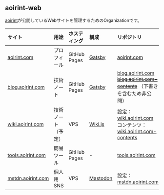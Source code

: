 ## aoirint-web

[aoirint](https://github.com/aoirint)が公開しているWebサイトを管理するためのOrganizationです。

|サイト|用途|ホスティング|構成|リポジトリ|
|:--|:--|:--|:--|:--|
|[aoirint.com](https://aoirint.com)|プロフィール|GitHub Pages|[Gatsby](https://www.gatsbyjs.com)|[aoirint.com](https://github.com/aoirint-web/aoirint.com)|
|[blog.aoirint.com](https://blog.aoirint.com)|技術ノート|GitHub Pages|[Gatsby](https://www.gatsbyjs.com)|[blog.aoirint.com](https://github.com/aoirint-web/blog.aoirint.com)<br>~~[blog.aoirint.com-contents](https://github.com/aoirint-web/blog.aoirint.com-contents)~~ （下書きを含むため非公開）|
|[wiki.aoirint.com](https://wiki.aoirint.com)|技術ノート（予定）|VPS|[Wiki.js](https://js.wiki)|設定：[wiki.aoirint.com](https://github.com/aoirint-web/wiki.aoirint.com)<br>コンテンツ：[wiki.aoirint.com-contents](https://github.com/aoirint-web/wiki.aoirint.com-contents)|
|[tools.aoirint.com](https://tools.aoirint.com)|簡易ツール|GitHub Pages|-|[tools.aoirint.com](https://github.com/aoirint-web/tools.aoirint.com)|
|[mstdn.aoirint.com](https://mstdn.aoirint.com)|個人用SNS|VPS|[Mastodon](https://joinmastodon.org/)|設定：[mstdn.aoirint.com](https://github.com/aoirint-web/mstdn.aoirint.com)|


<!--

**Here are some ideas to get you started:**

🙋‍♀️ A short introduction - what is your organization all about?
🌈 Contribution guidelines - how can the community get involved?
👩‍💻 Useful resources - where can the community find your docs? Is there anything else the community should know?
🍿 Fun facts - what does your team eat for breakfast?
🧙 Remember, you can do mighty things with the power of [Markdown](https://docs.github.com/github/writing-on-github/getting-started-with-writing-and-formatting-on-github/basic-writing-and-formatting-syntax)
-->

